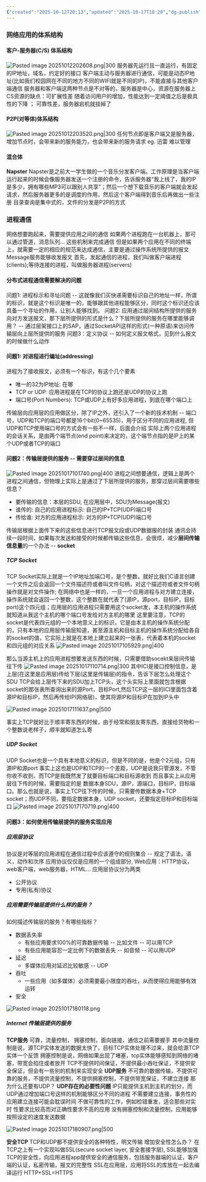 ```yaml
---
{"created":"2025-10-12T20:13","updated":"2025-10-17T18:20","dg-publish":true,"permalink":"/Computer Networking A Top-Down Approach/2.1 应用层协议原理/","dgPassFrontmatter":true,"noteIcon":""}
---
```


### 网络应用的体系结构
#### 客户-服务器(C/S) 体系结构
![Pasted image 20251012202608.png|300](/img/user/accessory/Pasted%20image%2020251012202608.png)
服务器先运行且一直运行，有固定的IP地址，域名，约定好的接口
客户端主动与服务器进行通信，可能是动态IP地址(比如我们校园网在不同的地方不同的WIFI就是不同的IP)，不能直接与其他客户端通信
服务器和客户端这两种节点是不对等的，服务器是中心，资源在服务器上
CS资源的缺点：可扩展性差 随着访问用户的增加，性能达到一定阈值之后是极具性的下降 ； 可靠性差，服务器宕机就挂掉了

#### P2P(对等体)体系结构
![Pasted image 20251012203520.png|300](/img/user/accessory/Pasted%20image%2020251012203520.png)
任何节点即是客户端又是服务器，增加节点时，会带来新的服务能力，也会带来新的服务请求
eg. 迅雷
难以管理

#### 混合体
**Napster**
Napster是之前大一学生做的一个音乐分发客户端。工作原理是当客户端运行起来的时候会像服务器发送一个注册的命令，告诉服务器“我上线了，我的IP是多少，拥有哪些MP3可以跟别人共享”；然后一个想下载音乐的客户端就会发起请求，然后服务器更多的是调度的作用，然后这个客户端得到音乐后再做出一些注册
目录查询是集中式的，文件的分发是P2P的方式

### 进程通信
网络想要跑起来，需要提供应用之间的通信
如果两个进程跑在一台机器上，那可以通过管道，消息队列... 这些机制来完成通信
但是如果两个应用在不同的终端上，就需要一定的相应的规范来达成通信，主要是通过操作系统所提供的报文Message服务能够收发报文
首先，发起通信的进程，我们叫做客户端进程(clients);等待连接的进程，叫做服务器进程(servers)

#### 分布式进程通信需要解决的问题
问题1: 进程标示和寻址问题 -- 这就像我们买快递需要标识自己的地址一样，所谓的标识，就是这个标识是唯一的，能够跟其他进程能够区分，同时这个标识还应该具备一个寻址的作用，让别人能够找到。
问题2: 应用通过层间结构所提供的服务向对方发送报文，那下层所提供的形式是什么？下层所提供的服务在哪里能够调用？ --  通过层架接口上的SAP，通过SocketAPI这样的形式(一种原语)来访问传输层向上层所提供的服务
问题3：定义协议 -- 如何定义报文格式，见到什么报文的时候做什么动作

#### 问题1: 对进程进行编址(addressing)
进程为了接收报文，必须有一个标识，有这个几个要素
- 唯一的32为IP地址: 在哪
- TCP or UDP: 应用进程是在TCP的协议上跑还是UDP的协议上跑
- 端口号(Port Numbers): TCP或UDP上有好多应用进程，到底在哪个端口上

传输层向应用层的应用做区分，除了IP之外，还引入了一个新的技术机制 -- 端口号，UDP和TCP的端口号都是16个bit(0~65535)，用于区分不同的应用进程, 但UDP和TCP使用端口号的方式会有一些不一样，后面会介绍
实际上两个应用进程的会话关系，是由两个端节点(end point)来决定的，这个端节点指的是IP上的某个UDP或者TCP的端口

#### 问题2：传输层提供的服务 -- 需要穿过层间的信息
![Pasted image 20251017101740.png|400](/img/user/accessory/Pasted%20image%2020251017101740.png)
进程之间想要通信，逻辑上是两个进程之间通信，但物理上实际上是通过了下层所提供的服务，那穿过层间需要哪些信息？
- 要传输的信息：本层的SDU, 在应用层中，SDU为Message(报文)
- 谁传的: 自己的应用进程标示: 自己的IP+TCP(UDP)端口号
- 传给谁: 对方的应用进程标示: 对方的IP+TCP(UDP)端口号

传输层根据上面传下来的这些信息进行TCP报文段或UDP数据报的封装
通讯会持续一段时间，如果每次发送和接受的时候都传输这些信息，会很烦，减少**层间传输信息量**的一个办法 -- **socket**
##### TCP Socket
TCP Socket实际上就是一个IP地址加端口号，是个整数，就好比我们C语言创建一个文件之后会返回一个文件描述符或者叫文件句柄，对这个描述符或者文件句柄操作就是对文件操作; 在网络中也是一样的，一旦一个应用进程与对方建立连接，操作系统就会返回一个整数，这个整数在就代表了(源IP，源port，目标IP，目标port)这个四元组；应用层的应用进程只需要用这个socket发，本主机的操作系统就知道从我这个主机的哪个端口号发给对方主机的哪里
这里要注意，TCP的socket是代表四元组的一个本地意义上的标识，它是由本主机的操作系统分配的，只有本地的应用层传输层知道，甚至源主机和目标主机的操作系统分配给各自的socket的值，它实际上就是在本地上建立起来的一张表，代表着本机的socket和四元组的对应关系
![Pasted image 20251017105929.png|400](/img/user/accessory/Pasted%20image%2020251017105929.png)

那么当源主机上的应用进程想要发送东西的时候，只需要借助socekt来层间传输往下传
![Pasted image 20251017110714.png|300](/img/user/accessory/Pasted%20image%2020251017110714.png)
其中ICI是接口控制信息，是上层(在这里是应用层)传给下层(这里是传输层)的指令，告诉下层怎么处理这个SDU
TCP会给上层传下来的SDU加上TCP头，这个头实际上里面就包含根据socket的那张表所查询出来的源Port，目标Port,然后TCP这一层的ICI里面包含着源IP和目标IP，然后再传给IP(网络层)，使其将源IP和目标IP在加到IP头中

![Pasted image 20251017111637.png|500](/img/user/accessory/Pasted%20image%2020251017111637.png)

事实上TCP就好比于顺丰寄东西的时候，由于经常和朋友寄东西，直接给货物和一个整数说老样子，顺丰就知道怎么寄
##### UDP Socket
UDP Socket也是一个具有本地意义的标识，但是不同的是，他是个2元组，只有源IP和源port
事实上这也是UDP和TCP的一个差距，UDP是说我只管源发，不管你收不收到，而TCP是我既然发了就要目标端口和目标源收到
而且事实上从应用层往下传的时候，需要指定的是 数据本身SDU，源IP，源端口，目标IP，目标端口。那么也就是说，事实上TCP往下传的时候，只需要传数据本身+TCP socket；而UDP不同，要指定数据本身，UDP socket，还要指定目标IP和目标端口
![Pasted image 20251017170719.png|400](/img/user/accessory/Pasted%20image%2020251017170719.png)


#### 问题3：如何使用传输层提供的服务实现应用
##### 应用层协议
协议是对等层的应用进程在通信过程中应该遵守的规则集合 -- 规定了语法，语义，动作和次序
应用协议仅仅是应用的一个组成部分, Web应用：HTTP协议，web客户端，web服务器，HTML...
应用层协议分为两类
- 公开协议
- 专用(私有)协议

##### 应用需要传输层提供什么样的服务？
如何描述传输层的服务？有哪些指标？
- 数据丢失率
	- 有些应用要求100%的可靠数据传输 -- 比如文件 -- 可以用TCP
	- 有些应用能容忍一定比例下的数据丢失 -- 如音频 -- 可以用UDP
- 延迟
	- 多媒体应用对延迟比较敏感 -- UDP
- 吞吐
	- 一些应用（如多媒体）必须需要最小限度的吞吐，从而使得应用能够有效运转
- 安全

![Pasted image 20251017180118.png](/img/user/accessory/Pasted%20image%2020251017180118.png)

##### Internet 传输层提供的服务
**TCP服务**
可靠，流量控制， 拥塞控制，面向链接，通信之前需要握手
其中流量控制是说，源TCP实体发送的数据太快了，目标TCP实体处理不过来，就会给源TCP实体一个反馈
拥塞控制是说，网络如果出现了堵塞，tcp实体能够感知到网络的堵塞，带宽会掐住或者放开
TCP不提供时间保证，不提供最小吞吐保证，不提供安全保证，但会有一些别的机制来实现安全
**UDP服务**
不可靠的数据传输，不提供可靠的服务，不提供流量控制，不提供拥塞控制，不提供带宽保证，不建立连接
那为什么还要有UDP？
**UDP存在的必要性问题**
IP只能提供主机到主机的划分，而UDP通过增加端口号这样的机制能够区分不同的进程
不需要建立连接，事务性的应用建立连接可能会耽误时间
不做可靠性的工作，例如检错重发，适合那些对实时 性要求比较高而对正确性要求不高的应用
没有拥塞控制和流量控制，应用能够按照设定的速度发送数据


![Pasted image 20251017180907.png|500](/img/user/accessory/Pasted%20image%2020251017180907.png)

**安全TCP**
TCP和UDP都不提供安全的各种特性，明文传输
增加安全性怎么办？
在TCP之上有一个实现叫做SSL(secure socket layer, 安全套接字层), SSL能够加强TCP的安全性，向应用进程app提供安全的通信服务，包括服务器端的认证，客户端的认证，私密传输，报文的完整性
SSL在应用层，应用将SSL的库放在一起去编译运行
HTTP+SSL=HTTPS